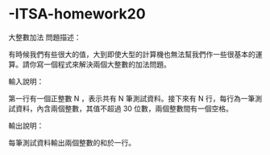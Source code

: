 # -ITSA-homework20
大整數加法
問題描述：

有時候我們有些很大的值，大到即使大型的計算機也無法幫我們作一些很基本的運算。請你寫一個程式來解決兩個大整數的加法問題。

輸入說明：

第一行有一個正整數 N ，表示共有 N 筆測試資料。接下來有 N 行，每行為一筆測試資料，內含兩個整數，其值不超過 30 位數，兩個整數間有一個空格。

輸出說明：

每筆測試資料輸出兩個整數的和於一行。
